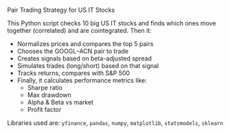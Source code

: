 Pair Trading Strategy for US IT Stocks

This Python script checks 10 big US IT stocks and finds which ones move together (correlated) and are cointegrated. Then it:

+ Normalizes prices and compares the top 5 pairs  
+ Chooses the GOOGL–ACN pair to trade  
+ Creates signals based on beta-adjusted spread
+ Simulates trades (long/short) based on that signal  
+ Tracks returns, compares with S&P 500  
+ Finally, it calculates performance metrics like:
  - Sharpe ratio
  - Max drawdown
  - Alpha & Beta vs market
  - Profit factor

Libraries used are:
`yfinance`, `pandas`, `numpy`, `matplotlib`, `statsmodels`, `sklearn`
